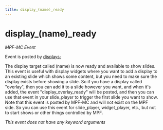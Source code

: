 ```yaml
---
title: display_(name)_ready
---
```


# display_(name)\_ready


*MPF-MC Event*

Event is posted by [displays:](../config/displays.md)

The display target called (name) is now ready and available to show
slides. This event is useful with display widgets where you want to add
a display to an existing slide which shows some content, but you need to
make sure the display exists before showing a slide. So if you have a
display called "overlay", then you can add it to a slide however you
want, and when it's added, the event "display_overlay_ready" will be
posted, and then you can use that event in your slide_player to trigger
the first slide you want to show. Note that this event is posted by
MPF-MC and will not exist on the MPF side. So you can use this event for
slide_player, widget_player, etc., but not to start shows or other
things controlled by MPF.

*This event does not have any keyword arguments*
